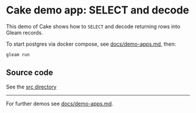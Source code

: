 # Cake demo app: SELECT and decode

This demo of Cake shows how to `SELECT` and decode returning rows into
Gleam records.

To start postgres via docker compose, see
[docs/demo-apps.md](../../demo-apps.md#Installing-prerequisites), then:

```shell
gleam run
```

## Source code

See the [src directory](https://github.com/inoas/gleam-cake/blob/main/docs/demo-apps/01_demo_select_and_decode/src/)

---

For further demos see [docs/demo-apps.md](../../demo-apps.md#available-demos).
